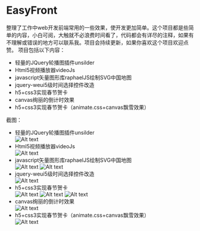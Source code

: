 # EasyFront
整理了工作中web开发前端常用的一些效果，使开发更加简单。这个项目都是些简单的内容，小白可阅，大触就不必浪费时间看了，代码都会有详尽的注释，如果有不理解或错误的地方可以联系我。项目会持续更新，如果你喜欢这个项目欢迎点赞。
项目包括以下内容：
- 轻量的JQuery轮播图插件unsilder
- Html5视频播放器videoJs
- javascript矢量图形库raphaelJS绘制SVG中国地图
- jquery-weui5级时间选择控件改造
- h5+css3实现春节贺卡
- canvas绚丽的倒计时效果
- h5+css3实现春节贺卡（animate.css+canvas飘雪效果）

截图：
- 轻量的JQuery轮播图插件unsilder<br />
![Alt text](https://raw.githubusercontent.com/hilanmiao/EasyFront/master/unslider/screenhost/1.png)
- Html5视频播放器videoJs<br />
![Alt text](https://raw.githubusercontent.com/hilanmiao/EasyFront/master/videoJs/screenhost/1.png)
- javascript矢量图形库raphaelJS绘制SVG中国地图<br />
![Alt text](https://raw.githubusercontent.com/hilanmiao/EasyFront/master/raphael/screenhost/1.png)
![Alt text](https://raw.githubusercontent.com/hilanmiao/EasyFront/master/raphael/screenhost/2.png)
- jquery-weui5级时间选择控件改造<br />
![Alt text](https://raw.githubusercontent.com/hilanmiao/EasyFront/master/datetime-picker/screenhost/1.png)
- h5+css3实现春节贺卡<br />
![Alt text](https://raw.githubusercontent.com/hilanmiao/EasyFront/master/happyNewYear/screenhost/1.png)
![Alt text](https://raw.githubusercontent.com/hilanmiao/EasyFront/master/happyNewYear/screenhost/2.png)
![Alt text](https://raw.githubusercontent.com/hilanmiao/EasyFront/master/happyNewYear/screenhost/3.png)
- canvas绚丽的倒计时效果<br />
![Alt text](https://raw.githubusercontent.com/hilanmiao/EasyFront/master/canvas-clock/screenhost/1.png)
- h5+css3实现春节贺卡（animate.css+canvas飘雪效果）<br />
![Alt text](https://raw.githubusercontent.com/hilanmiao/EasyFront/master/happy-new-year-mine/screenhost/1.gif)